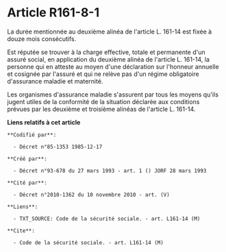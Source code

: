 # Article R161-8-1

La durée mentionnée au deuxième alinéa de l'article L. 161-14 est fixée à douze mois consécutifs.

Est réputée se trouver à la charge effective, totale et permanente d'un assuré social, en application du deuxième alinéa de
l'article L. 161-14, la personne qui en atteste au moyen d'une déclaration sur l'honneur annuelle et cosignée par l'assuré et
qui ne relève pas d'un régime obligatoire d'assurance maladie et maternité.

Les organismes d'assurance maladie s'assurent par tous les moyens qu'ils jugent utiles de la conformité de la situation
déclarée aux conditions prévues par les deuxième et troisième alinéas de l'article L. 161-14.

**Liens relatifs à cet article**

	**Codifié par**:

	  - Décret n°85-1353 1985-12-17

	**Créé par**:

	  - Décret n°93-678 du 27 mars 1993 - art. 1 () JORF 28 mars 1993

	**Cité par**:

	  - Décret n°2010-1362 du 10 novembre 2010 - art. (V)

	**Liens**:

	  - TXT_SOURCE: Code de la sécurité sociale. - art. L161-14 (M)

	**Cite**:

	  - Code de la sécurité sociale. - art. L161-14 (M)
